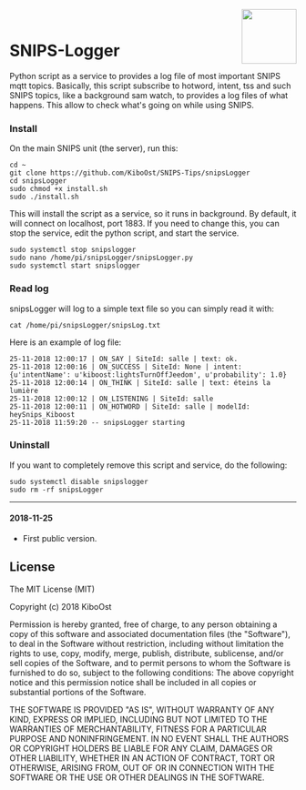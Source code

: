 <img align="right" src="https://avatars0.githubusercontent.com/u/2564618?s=200&amp;v=4" width=96></br>
# SNIPS-Logger

Python script as a service to provides a log file of most important SNIPS mqtt topics.
Basically, this script subscribe to hotword, intent, tss and such SNIPS topics, like a background sam watch, to provides a log files of what happens.
This allow to check what's going on while using SNIPS.

### Install

On the main SNIPS unit (the server), run this:

```
cd ~
git clone https://github.com/KiboOst/SNIPS-Tips/snipsLogger
cd snipsLogger
sudo chmod +x install.sh
sudo ./install.sh
```
This will install the script as a service, so it runs in background.
By default, it will connect on localhost, port 1883. If you need to change this, you can stop the service, edit the python script, and start the service.

```
sudo systemctl stop snipslogger
sudo nano /home/pi/snipsLogger/snipsLogger.py
sudo systemctl start snipslogger
```

### Read log
snipsLogger will log to a simple text file so you can simply read it with:
```
cat /home/pi/snipsLogger/snipsLog.txt
```

Here is an example of log file:

```
25-11-2018 12:00:17 | ON_SAY | SiteId: salle | text: ok.
25-11-2018 12:00:16 | ON_SUCCESS | SiteId: None | intent: {u'intentName': u'kiboost:lightsTurnOffJeedom', u'probability': 1.0}
25-11-2018 12:00:14 | ON_THINK | SiteId: salle | text: éteins la lumière
25-11-2018 12:00:12 | ON_LISTENING | SiteId: salle
25-11-2018 12:00:11 | ON_HOTWORD | SiteId: salle | modelId: heySnips_Kiboost
25-11-2018 11:59:20 -- snipsLogger starting

```

### Uninstall
If you want to completely remove this script and service, do the following:

```
sudo systemctl disable snipslogger
sudo rm -rf snipsLogger
```

-----------------
#### 2018-11-25
- First public version.


## License

The MIT License (MIT)

Copyright (c) 2018 KiboOst

Permission is hereby granted, free of charge, to any person obtaining a copy of this software and associated documentation files (the "Software"), to deal in the Software without restriction, including without limitation the rights to use, copy, modify, merge, publish, distribute, sublicense, and/or sell copies of the Software, and to permit persons to whom the Software is
furnished to do so, subject to the following conditions:
The above copyright notice and this permission notice shall be included in all copies or substantial portions of the Software.

THE SOFTWARE IS PROVIDED "AS IS", WITHOUT WARRANTY OF ANY KIND, EXPRESS OR IMPLIED, INCLUDING BUT NOT LIMITED TO THE WARRANTIES OF MERCHANTABILITY, FITNESS FOR A PARTICULAR PURPOSE AND NONINFRINGEMENT. IN NO EVENT SHALL THE AUTHORS OR COPYRIGHT HOLDERS BE LIABLE FOR ANY CLAIM,  DAMAGES OR OTHER LIABILITY, WHETHER IN AN ACTION OF CONTRACT, TORT OR OTHERWISE, ARISING FROM,
OUT OF OR IN CONNECTION WITH THE SOFTWARE OR THE USE OR OTHER DEALINGS IN THE SOFTWARE.


